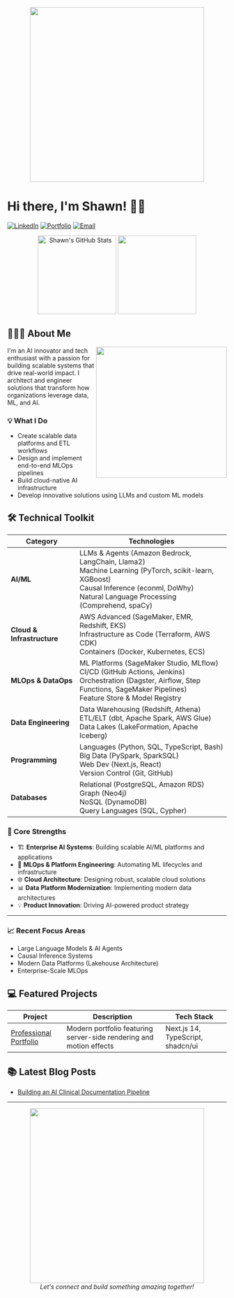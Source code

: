 <div align="center">
  <img src="https://media.giphy.com/media/j5hWF2V3RlNGItTkGc/giphy.gif" width="400"/>
</div>
  
  # Hi there, I'm Shawn! 👋🏾
  
[![LinkedIn](https://img.shields.io/badge/LinkedIn-0077B5?style=flat&logo=linkedin&logoColor=white)](https://www.linkedin.com/in/shawnalbert/)
[![Portfolio](https://img.shields.io/badge/Portfolio-0047AB?style=flat&logo=google-chrome&logoColor=white)](https://portfolio.shawn-albert.com)
[![Email](https://img.shields.io/badge/Email-D14836?style=flat&logo=gmail&logoColor=white)](mailto:contact@shawn-albert.com)
</div>

<div align="center">
  <img height="180em" src="https://github-readme-stats-sigma-five.vercel.app/api?username=shawn-albert&show_icons=true&theme=dark&include_all_commits=true&count_private=true" alt="Shawn's GitHub Stats"/>
  <img height="180em" src="https://github-readme-stats.vercel.app/api/top-langs/?username=shawn-albert&layout=compact&langs_count=7&theme=dark"/>
</div>

## 👨🏾‍💻 About Me 

<p align="left">
  <img align="right" src="https://media1.giphy.com/media/v1.Y2lkPTc5MGI3NjExY2JkYzA1YXYxbHJ1MDc2ODhkaGo2dDBsZXlneXpyYmhkajh4Z2NrcSZlcD12MV9pbnRlcm5hbF9naWZfYnlfaWQmY3Q9cw/jdPMeyv9rn0hZHh8n9/giphy.webp" width="300"/>
  I'm an AI innovator and tech enthusiast with a passion for building scalable systems that drive real-world impact. I architect and engineer solutions that transform how organizations leverage data, ML, and AI.
</p>

### 💡 What I Do 
- Create scalable data platforms and ETL workflows
- Design and implement end-to-end MLOps pipelines
- Build cloud-native AI infrastructure
- Develop innovative solutions using LLMs and custom ML models

## 🛠️ Technical Toolkit

| **Category**               | **Technologies**                                                                                                     |
|----------------------------|----------------------------------------------------------------------------------------------------------------------|
| **AI/ML**                  | LLMs & Agents (Amazon Bedrock, LangChain, Llama2) <br> Machine Learning (PyTorch, scikit-learn, XGBoost) <br> Causal Inference (econml, DoWhy) <br> Natural Language Processing (Comprehend, spaCy) |
| **Cloud & Infrastructure** | AWS Advanced (SageMaker, EMR, Redshift, EKS) <br> Infrastructure as Code (Terraform, AWS CDK) <br> Containers (Docker, Kubernetes, ECS)
| **MLOps & DataOps**        | ML Platforms (SageMaker Studio, MLflow) <br> CI/CD (GitHub Actions, Jenkins) <br> Orchestration (Dagster, Airflow, Step Functions, SageMaker Pipelines) <br> Feature Store & Model Registry |
| **Data Engineering**       | Data Warehousing (Redshift, Athena) <br> ETL/ELT (dbt, Apache Spark, AWS Glue) <br> Data Lakes (LakeFormation, Apache Iceberg) |
| **Programming**            | Languages (Python, SQL, TypeScript, Bash) <br> Big Data (PySpark, SparkSQL) <br> Web Dev (Next.js, React) <br> Version Control (Git, GitHub) |
| **Databases**              | Relational (PostgreSQL, Amazon RDS) <br> Graph (Neo4j) <br> NoSQL (DynamoDB) <br> Query Languages (SQL, Cypher) |

### 🎯 Core Strengths
- 🏗️ **Enterprise AI Systems**: Building scalable AI/ML platforms and applications
- 🔧 **MLOps & Platform Engineering**: Automating ML lifecycles and infrastructure
- 🌐 **Cloud Architecture**: Designing robust, scalable cloud solutions
- 📊 **Data Platform Modernization**: Implementing modern data architectures
- 💡 **Product Innovation**: Driving AI-powered product strategy

---

### 📈 Recent Focus Areas
- Large Language Models & AI Agents
- Causal Inference Systems
- Modern Data Platforms (Lakehouse Architecture)
- Enterprise-Scale MLOps

## 💻 Featured Projects

| Project | Description | Tech Stack |
|---------|-------------|------------|
| [Professional Portfolio](https://github.com/shawn-albert/portfolio) | Modern portfolio featuring server-side rendering and motion effects | Next.js 14, TypeScript, shadcn/ui |


## 📚 Latest Blog Posts

<!-- BLOG-POST-LIST:START -->
- [Building an AI Clinical Documentation Pipeline](https://portfolio.shawn-albert.com/blog/building-ai-clinical-documentation-pipeline)
<!-- BLOG-POST-LIST:END -->


---

<div align="center">
  <img src="https://media3.giphy.com/media/v1.Y2lkPTc5MGI3NjExdm11aG51am1hd3dhODU2Z3BmMWR0dHg1ZGlzOXNodTZxOHZsaWI2ZCZlcD12MV9pbnRlcm5hbF9naWZfYnlfaWQmY3Q9cw/QJ8bR5An4VC59FvVcx/giphy.webp" width="400"/>
</div>

<div align="center">
  <i>Let's connect and build something amazing together!</i>
</div>
